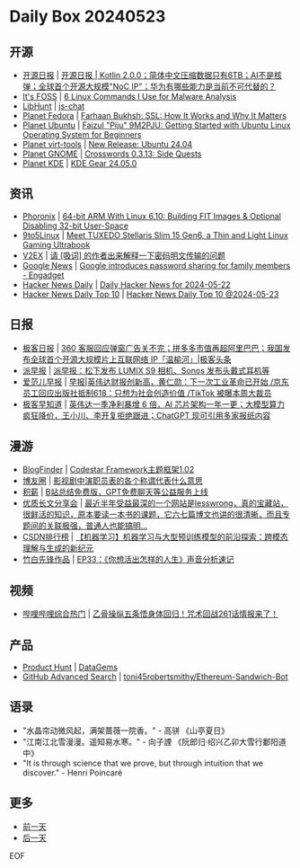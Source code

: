 # Daily Box 20240523

## 开源
- [开源日报](https://www.oschina.net/news/column?columnId=25) | [开源日报 | Kotlin 2.0.0；简体中文压缩数据只有6TB；AI不是核弹；全球首个开源大规模"NoC IP"；华为有哪些能力是当前不可代替的？](https://www.oschina.net/news/293918)
- [It's FOSS](https://itsfoss.com/) | [6 Linux Commands I Use for Malware Analysis](https://itsfoss.com/linux-commands-malware-analysis/)
- [LibHunt](https://www.libhunt.com/) | [js-chat](https://www.libhunt.com/r/js-chat)
- [Planet Fedora](http://fedoraplanet.org/) | [Farhaan Bukhsh: SSL: How It Works and Why It Matters](https://journal.farhaan.me/ssl-how-it-works-and-why-it-matters)
- [Planet Ubuntu](https://planet.ubuntu.com/) | [Faizul "Piju" 9M2PJU: Getting Started with Ubuntu Linux Operating System for Beginners](https://hamradio.my/2024/05/getting-started-with-ubuntu-linux-operating-system-for-beginners/)
- [Planet virt-tools](https://planet.virt-tools.org/) | [New Release: Ubuntu 24.04](https://kvmonz.blogspot.com/2024/04/new-release-ubuntu-2404.html)
- [Planet GNOME](https://planet.gnome.org/) | [Crosswords 0.3.13: Side Quests](https://blogs.gnome.org/jrb/2024/05/23/crosswords-0-3-13-side-quests/)
- [Planet KDE](https://planet.kde.org/) | [KDE Gear 24.05.0](https://kde.org/announcements/gear/24.05.0/?utm_source=atom_feed)

## 资讯
- [Phoronix](https://www.phoronix.com/) | [64-bit ARM With Linux 6.10: Building FIT Images & Optional Disabling 32-bit User-Space](https://www.phoronix.com/news/Linux-6.10-ARM64)
- [9to5Linux](https://9to5linux.com/) | [Meet TUXEDO Stellaris Slim 15 Gen6, a Thin and Light Linux Gaming Ultrabook](https://9to5linux.com/meet-tuxedo-stellaris-slim-15-gen6-a-thin-and-light-linux-gaming-ultrabook)
- [V2EX](https://www.v2ex.com/) | [请 [吸词] 的作者出来解释一下密码明文传输的问题](https://www.v2ex.com/t/1043320)
- [Google News](https://news.google.com/topics/CAAqJggKIiBDQkFTRWdvSUwyMHZNRGRqTVhZU0FtVnVHZ0pWVXlnQVAB) | [Google introduces password sharing for family members - Engadget](https://news.google.com/rss/articles/CBMiXWh0dHBzOi8vd3d3LmVuZ2FkZ2V0LmNvbS9nb29nbGUtaW50cm9kdWNlcy1wYXNzd29yZC1zaGFyaW5nLWZvci1mYW1pbHktbWVtYmVycy0xMjMwMTgyOTUuaHRtbNIBAA?oc=5)
- [Hacker News Daily](https://www.daemonology.net/hn-daily/) | [Daily Hacker News for 2024-05-22](https://www.daemonology.net/hn-daily/2024-05-22.html)
- [Hacker News Daily Top 10](https://github.com/headllines/hackernews-daily) | [Hacker News Daily Top 10 @2024-05-23](https://github.com/headllines/hackernews-daily/issues/1413)

## 日报
- [极客日报](https://blog.csdn.net/csdngeeknews) | [360 客服回应弹窗广告关不完；拼多多市值再超阿里巴巴；我国发布全球首个开源大规模片上互联网络 IP「温榆河」|极客头条](https://blog.csdn.net/weixin_39786569/article/details/139151936)
- [派早报](https://sspai.com/tag/%E6%B4%BE%E6%97%A9%E6%8A%A5) | [派早报：松下发布 LUMIX S9 相机、Sonos 发布头戴式耳机等](https://sspai.com/post/89018)
- [爱范儿早报](https://www.ifanr.com/category/ifanrnews) | [早报|英伟达财报创新高，黄仁勋：下一次工业革命已开始 /京东员工回应出版社抵制618：只想为社会创造价值 /TikTok 被曝本周大裁员](https://www.ifanr.com/1586507)
- [极客早知道](https://www.geekpark.net/column/74) | [英伟达一季净利暴增 6 倍，AI 芯片架构一年一更；大模型算力疯狂降价，王小川、李开复拒绝跟进；ChatGPT 现可引用多家报纸内容](https://www.geekpark.net/news/335459)

## 漫游
- [BlogFinder](https://bf.zzxworld.com/) | [Codestar Framework主题框架1.02](https://www.tsxxc.com/mima/2946.html?utm_source=blogfinder)
- [博友圈](https://www.boyouquan.com/home) | [影视剧中演职员表的各个称谓代表什么意思](https://www.boyouquan.com/go?from=feed&link=https%3A%2F%2Fwww.shephe.com%2Fpost%2F%25e6%25bc%2594%25e5%2591%2598%25e7%25a7%25b0%25e8%25b0%2593%2F)
- [积薪](https://firewood.news/) | [B站总结免费版，GPT免费聊天等公益服务上线](https://blog.zhheo.com/p/67209d99.html)
- [优质长文分享会](https://m.okjike.com/topics/56d2fabe7cb3331100467e2b) | [最近半年受益最深的一个网站是lesswrong，真的宝藏站，很鲜活的知识，原本要读一本书的课题，它六七篇博文也讲的很清晰，而且专题间的关联极强，普通人也能搞明...](https://m.okjike.com/originalPosts/664f3afa5da0eda6444a9089)
- [CSDN排行榜](https://blog.csdn.net/rank/list) | [【机器学习】机器学习与大型预训练模型的前沿探索：跨模态理解与生成的新纪元](https://blog.csdn.net/Easonmax/article/details/139125042)
- [竹白先锋作品](https://www.zhubai.wiki/) | [EP33：《你想活出怎样的人生》声音分析速记](https://open.zhubai.wiki/a/l/t/z/pl/kenkajouto/2405334079034957824)

## 视频
- [哔哩哔哩综合热门](https://www.bilibili.com/v/popular/all/) | [乙骨操纵五条悟身体回归！咒术回战261话情报来了！](https://b23.tv/BV1ui421S7YR)

## 产品
- [Product Hunt](https://www.producthunt.com) | [DataGems](https://www.producthunt.com/posts/datagems)
- [GitHub Advanced Search](https://github.com/search/advanced) | [toni45robertsmithy/Ethereum-Sandwich-Bot](https://github.com/toni45robertsmithy/Ethereum-Sandwich-Bot)

## 语录
- "水晶帘动微风起，满架蔷薇一院香。" - 高骈 《山亭夏日》
- "江南江北雪漫漫。遥知易水寒。" - 向子諲 《阮郎归·绍兴乙卯大雪行鄱阳道中》
- "It is through science that we prove, but through intuition that we discover." - Henri Poincaré

## 更多
- [前一天](daily-box-20240522.md)
- [后一天](daily-box-20240524.md)

EOF